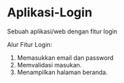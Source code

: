 # Aplikasi-Login
Sebuah aplikasi/web dengan fitur login

Alur Fitur Login:
1. Memasukkan email dan password
2. Memvalidasi masukan.
3. Menampilkan halaman beranda.
